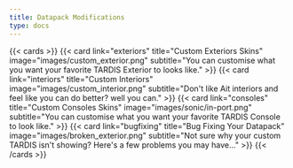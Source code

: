 ```yaml
---
title: Datapack Modifications
type: docs
---
```


{{< cards >}}
  {{< card link="exteriors" title="Custom Exteriors Skins" image="images/custom_exterior.png" subtitle="You can customise what you want your favorite TARDIS Exterior to looks like." >}}
  {{< card link="interiors" title="Custom Interiors" image="images/custom_interior.png" subtitle="Don't like Ait interiors and feel like you can do better? well you can." >}}
  {{< card link="consoles" title="Custom Consoles Skins" image="images/sonic/in-port.png" subtitle="You can customise what you want your favorite TARDIS Console to look like." >}}
  {{< card link="bugfixing" title="Bug Fixing Your Datapack" image="images/broken_exterior.png" subtitle="Not sure why your custom TARDIS isn't showing? Here's a few problems you may have..." >}}
{{< /cards >}}